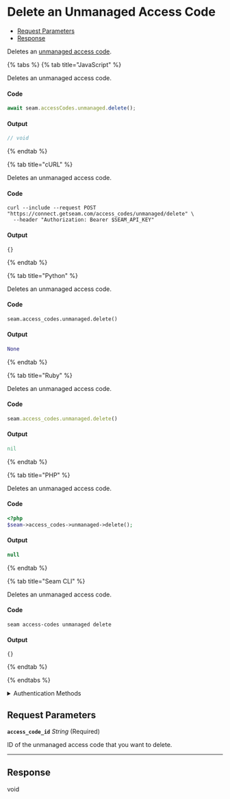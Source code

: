 # Delete an Unmanaged Access Code

- [Request Parameters](#request-parameters)
- [Response](#response)

Deletes an [unmanaged access code](https://docs.seam.co/latest/capability-guides/smart-locks/access-codes/migrating-existing-access-codes).


{% tabs %}
{% tab title="JavaScript" %}

Deletes an unmanaged access code.

#### Code

```javascript
await seam.accessCodes.unmanaged.delete();
```

#### Output

```javascript
// void
```
{% endtab %}

{% tab title="cURL" %}

Deletes an unmanaged access code.

#### Code

```curl
curl --include --request POST "https://connect.getseam.com/access_codes/unmanaged/delete" \
  --header "Authorization: Bearer $SEAM_API_KEY"
```

#### Output

```curl
{}
```
{% endtab %}

{% tab title="Python" %}

Deletes an unmanaged access code.

#### Code

```python
seam.access_codes.unmanaged.delete()
```

#### Output

```python
None
```
{% endtab %}

{% tab title="Ruby" %}

Deletes an unmanaged access code.

#### Code

```ruby
seam.access_codes.unmanaged.delete()
```

#### Output

```ruby
nil
```
{% endtab %}

{% tab title="PHP" %}

Deletes an unmanaged access code.

#### Code

```php
<?php
$seam->access_codes->unmanaged->delete();
```

#### Output

```php
null
```
{% endtab %}

{% tab title="Seam CLI" %}

Deletes an unmanaged access code.

#### Code

```seam_cli
seam access-codes unmanaged delete
```

#### Output

```seam_cli
{}
```
{% endtab %}

{% endtabs %}


<details>

<summary>Authentication Methods</summary>

- API key
- Client session token
- Personal access token
  <br>Must also include the `seam-workspace` header in the request.

To learn more, see [Authentication](https://docs.seam.co/latest/api/authentication).
</details>

## Request Parameters

**`access_code_id`** *String* (Required)

ID of the unmanaged access code that you want to delete.

---


## Response

void

